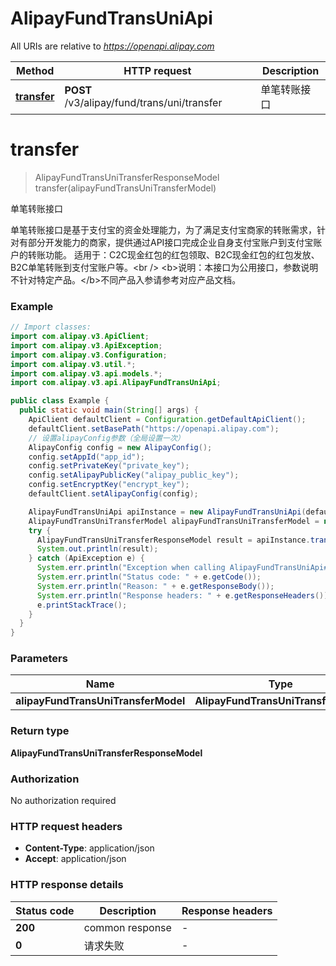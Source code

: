 # AlipayFundTransUniApi

All URIs are relative to *https://openapi.alipay.com*

| Method | HTTP request | Description |
|------------- | ------------- | -------------|
| [**transfer**](AlipayFundTransUniApi.md#transfer) | **POST** /v3/alipay/fund/trans/uni/transfer | 单笔转账接口 |


<a name="transfer"></a>
# **transfer**
> AlipayFundTransUniTransferResponseModel transfer(alipayFundTransUniTransferModel)

单笔转账接口

单笔转账接口是基于支付宝的资金处理能力，为了满足支付宝商家的转账需求，针对有部分开发能力的商家，提供通过API接口完成企业自身支付宝账户到支付宝账户的转账功能。 适用于：C2C现金红包的红包领取、B2C现金红包的红包发放、B2C单笔转账到支付宝账户等。&lt;br /&gt; &lt;b&gt;说明：本接口为公用接口，参数说明不针对特定产品。&lt;/b&gt;不同产品入参请参考对应产品文档。

### Example
```java
// Import classes:
import com.alipay.v3.ApiClient;
import com.alipay.v3.ApiException;
import com.alipay.v3.Configuration;
import com.alipay.v3.util.*;
import com.alipay.v3.api.models.*;
import com.alipay.v3.api.AlipayFundTransUniApi;

public class Example {
  public static void main(String[] args) {
    ApiClient defaultClient = Configuration.getDefaultApiClient();
    defaultClient.setBasePath("https://openapi.alipay.com");
    // 设置alipayConfig参数（全局设置一次）
    AlipayConfig config = new AlipayConfig();
    config.setAppId("app_id");
    config.setPrivateKey("private_key");
    config.setAlipayPublicKey("alipay_public_key");
    config.setEncryptKey("encrypt_key");
    defaultClient.setAlipayConfig(config);

    AlipayFundTransUniApi apiInstance = new AlipayFundTransUniApi(defaultClient);
    AlipayFundTransUniTransferModel alipayFundTransUniTransferModel = new AlipayFundTransUniTransferModel(); // AlipayFundTransUniTransferModel | 
    try {
      AlipayFundTransUniTransferResponseModel result = apiInstance.transfer(alipayFundTransUniTransferModel);
      System.out.println(result);
    } catch (ApiException e) {
      System.err.println("Exception when calling AlipayFundTransUniApi#transfer");
      System.err.println("Status code: " + e.getCode());
      System.err.println("Reason: " + e.getResponseBody());
      System.err.println("Response headers: " + e.getResponseHeaders());
      e.printStackTrace();
    }
  }
}
```

### Parameters

| Name | Type | Description  | Notes |
|------------- | ------------- | ------------- | -------------|
| **alipayFundTransUniTransferModel** | **AlipayFundTransUniTransferModel**|  | [optional] |

### Return type

**AlipayFundTransUniTransferResponseModel**

### Authorization

No authorization required

### HTTP request headers

 - **Content-Type**: application/json
 - **Accept**: application/json

### HTTP response details
| Status code | Description | Response headers |
|-------------|-------------|------------------|
| **200** | common response |  -  |
| **0** | 请求失败 |  -  |

